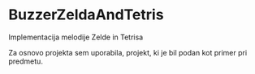 # BuzzerZeldaAndTetris
Implementacija melodije Zelde in Tetrisa

Za osnovo projekta sem uporabila, projekt, ki je bil podan kot primer pri predmetu.
